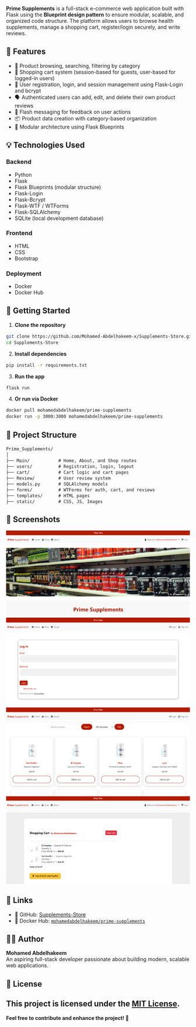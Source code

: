 **Prime Supplements** is a full-stack e-commerce web application built with Flask using the **Blueprint design pattern** to ensure modular, scalable, and organized code structure. The platform allows users to browse health supplements, manage a shopping cart, register/login securely, and write reviews.

## 🧠 Features

- 🛒 Product browsing, searching, filtering by category
- 🧾 Shopping cart system (session-based for guests, user-based for logged-in users)
- 🔐 User registration, login, and session management using Flask-Login and bcrypt
- 🗣️ Authenticated users can add, edit, and delete their own product reviews
- 💬 Flash messaging for feedback on user actions
- 📦 Product data creation with category-based organization
- 📁 Modular architecture using Flask Blueprints

## 💡 Technologies Used

### Backend
- Python
- Flask
- Flask Blueprints (modular structure)
- Flask-Login
- Flask-Bcrypt
- Flask-WTF / WTForms
- Flask-SQLAlchemy
- SQLite (local development database)

### Frontend
- HTML
- CSS
- Bootstrap

### Deployment
- Docker
- Docker Hub

## 🚀 Getting Started

1. **Clone the repository**  
```bash
git clone https://github.com/Mohamed-Abdelhakeem-x/Supplements-Store.git
cd Supplements-Store
```

2. **Install dependencies**  
```bash
pip install -r requirements.txt
```

3. **Run the app**  
```bash
flask run
```

4. **Or run via Docker**  
```bash
docker pull mohamedabdelhakeem/prime-supplements
docker run -p 3000:3000 mohamedabdelhakeem/prime-supplements
```

## 📂 Project Structure

```
Prime_Supplements/
│
├── Main/           # Home, About, and Shop routes
├── users/          # Registration, login, logout
├── cart/           # Cart logic and cart pages
├── Review/         # User review system
├── models.py       # SQLAlchemy models
├── forms/          # WTForms for auth, cart, and reviews
├── templates/      # HTML pages
├── static/         # CSS, JS, Images
```

## 📸 Screenshots
![Home Page](Screenshots/HomePage.png)
![Login Page](Screenshots/LoginPage.png)
![Shopping Page](Screenshots/ShoppingPage.png)
![Cart Page](Screenshots/CartPage.png)

## 🔗 Links

- 🐙 GitHub: [Supplements-Store](https://github.com/Mohamed-Abdelhakeem-x/Supplements-Store)
- 🐳 Docker Hub: [`mohamedabdelhakeem/prime-supplements`](https://hub.docker.com/r/mohamedabdelhakeem/prime-supplements)

## 👨‍💻 Author

**Mohamed Abdelhakeem**  
An aspiring full-stack developer passionate about building modern, scalable web applications.

## 📝 License

This project is licensed under the [MIT License](LICENSE).
---

**Feel free to contribute and enhance the project! 🚀**
